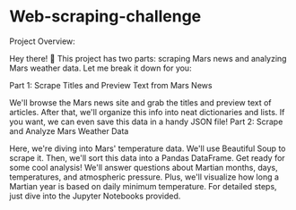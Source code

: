 # Web-scraping-challenge

Project Overview:

Hey there! 👋 This project has two parts: scraping Mars news and analyzing Mars weather data. Let me break it down for you:

Part 1: Scrape Titles and Preview Text from Mars News

We'll browse the Mars news site and grab the titles and preview text of articles.
After that, we'll organize this info into neat dictionaries and lists.
If you want, we can even save this data in a handy JSON file!
Part 2: Scrape and Analyze Mars Weather Data

Here, we're diving into Mars' temperature data. We'll use Beautiful Soup to scrape it.
Then, we'll sort this data into a Pandas DataFrame.
Get ready for some cool analysis! We'll answer questions about Martian months, days, temperatures, and atmospheric pressure.
Plus, we'll visualize how long a Martian year is based on daily minimum temperature.
For detailed steps, just dive into the Jupyter Notebooks provided.
